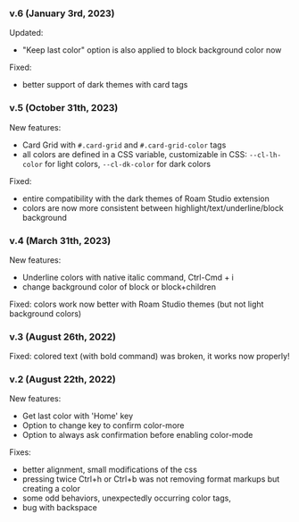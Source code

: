 ### v.6 (January 3rd, 2023)

Updated:

- "Keep last color" option is also applied to block background color now

Fixed:

- better support of dark themes with card tags

### v.5 (October 31th, 2023)

New features:

- Card Grid with `#.card-grid` and `#.card-grid-color` tags
- all colors are defined in a CSS variable, customizable in CSS: `--cl-lh-color` for light colors, `--cl-dk-color` for dark colors

Fixed:

- entire compatibility with the dark themes of Roam Studio extension
- colors are now more consistent between highlight/text/underline/block background

### v.4 (March 31th, 2023)

New features:

- Underline colors with native italic command, Ctrl-Cmd + i
- change background color of block or block+children

Fixed: colors work now better with Roam Studio themes (but not light background colors)

### v.3 (August 26th, 2022)

Fixed: colored text (with bold command) was broken, it works now properly!

### v.2 (August 22th, 2022)

New features:

- Get last color with 'Home' key
- Option to change key to confirm color-more
- Option to always ask confirmation before enabling color-mode

Fixes:

- better alignment, small modifications of the css
- pressing twice Ctrl+h or Ctrl+b was not removing format markups but creating a color
- some odd behaviors, unexpectedly occurring color tags,
- bug with backspace
